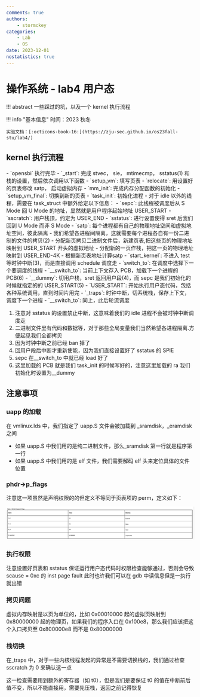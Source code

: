 ```yaml
---
comments: true
authors:
    - stormckey
categories:
    - Lab
    - OS
date: 2023-12-01
nostatistics: true
---
```

# 操作系统 - lab4 用户态
!!! abstract
    一些踩过的坑，以及一个 kernel 执行流程
<!-- more -->

!!! info "基本信息"
    时间：2023 秋冬

    实验文档：[:octicons-book-16:](https://zju-sec.github.io/os23fall-stu/lab4/)

## kernel 执行流程

<div class="annotate" markdown>
- `opensbi` 执行完毕
- `_start`: 完成 stvec， sie， mtimecmp， sstatus(1) 和栈的设置，然后依次调用以下函数
    - `setup_vm`: 填写页表
    - `relocate`: 用设置好的页表修改 satp， 启动虚拟内存
    - `mm_init`: 完成内存分配函数的初始化
    - `setup_vm_final`: 切换到新的页表
    - `task_init`: 初始化进程
        - 对于 idle 以外的线程，需要在 task_struct 中额外给定以下信息：
            - `sepc`: 此线程被调度后从 S Mode 回 U Mode 的地址，显然就是用户程序起始地址 USER_START
            - `sscratch`: 用户栈顶，约定为 USER_END
            - `sstatus`: 进行设置使得 sret 后我们回到 U Mode 而非 S Mode
            - `satp`: 每个进程都有自己的物理地址空间和虚拟地址空间，彼此隔离
                - 我们希望各进程间隔离，这就需要每个进程各自有一份二进制的文件的拷贝(2)
                - 分配新页拷贝二进制文件后，新建页表,把这些页的物理地址映射到 USER_START 开头的虚拟地址
                - 分配新的一页作栈，把这一页的物理地址映射到 USER_END-4K
                - 根据新页表地址计算satp
- `start_kernel`: 不进入 test 等时钟中断(3)，而是直接调用 schedule 调度走
- `switch_to`: 在调度中选择下一个要调度的线程
- `__switch_to`: 当前上下文存入 PCB，加载下一个进程的 PCB(6)
- `__dummy`: 切用户栈，sret 返回用户段(4)，而 sepc 是我们初始化的时候就指定的的 USER_START(5)
- `USER_START`: 开始执行用户态代码，包括各种系统调用，直到时间片用完
- `_traps`: 时钟中断，切系统栈，保存上下文，调度下一个进程
- `__switch_to`: 同上，此后轮流调度
</div>

1.  注意对 sstatus 的设置禁止中断，这意味着我们的 idle 进程不会被时钟中断调度走
2.  二进制文件里有代码和数据等，对于那些全局变量我们当然希望各进程隔离.方便起见我们全都拷贝
3.  因为时钟中断之前已经 ban 掉了
4.  回用户段后中断才重新使能，因为我们直接设置好了 sstatus 的 SPIE
5.  sepc 在__switch_to 中就已经 load 好了
6.  这里加载的 PCB 就是我们 task_init 的时候写好的，注意这里加载的 ra 我们初始化时设置为__dummy

## 注意事项

### uapp 的加载

在 vmlinux.lds 中，我们指定了 uapp.S 文件会被加载到 _sramdisk，_eramdisk 之间

- 如果 uapp.S 中我们用的是纯二进制文件，那么_sramdisk 第一行就是程序第一行
- 如果 uapp.S 中我们用的是 elf 文件，我们需要解码 elf 头来定位具体的文件位置

### phdr->p_flags

注意这一项虽然是声明权限的的但定义不等同于页表项的 perm，定义如下：

![](images/OS_lab4/2023-12-01-17-51-47.png#pic)

### 执行权限

注意设置好页表和 sstatus 保证运行用户态代码时权限检查能够通过，否则会导致 scause = 0xc 的 inst page fault 此时也许我们可以在 gdb 中读信息但是一执行就出错

### 拷贝问题

虚拟内存映射是以页为单位的，比如 0x00010000 起的虚拟页映射到 0x80000000 起的物理页，如果我们的程序入口在 0x100e8，那么我们应该把这个入口拷贝至 0x800000e8 而不是 0x80000000

### 栈切换

在_traps 中，对于一些内核线程发起的异常是不需要切换栈的，我们通过检查 sscratch 为 0 来确认这一点

这一检查需要用到额外的寄存器（如 t0），但是我们是要保证 t0 的值在中断前后值不变，所以不能直接用，需要先压栈，返回之前记得恢复
